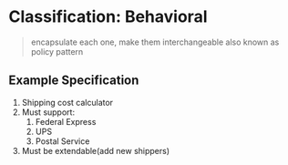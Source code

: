 # Classification: Behavioral
> encapsulate each one, make them interchangeable
> also known as policy pattern

## Example Specification
1. Shipping cost calculator
2. Must support:
   1) Federal Express
   2) UPS
   3) Postal Service
3. Must be extendable(add new shippers)